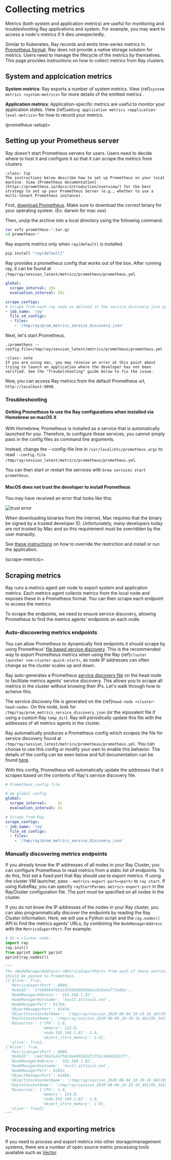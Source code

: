 # Collecting metrics
Metrics (both system and application metrics) are useful for monitoring and troubleshooting Ray applications and system. For example, you may want to access a node's metrics if it dies unexpectedly.

Similar to Kubenetes, Ray records and emits time-series metrics in [Prometheus format](https://prometheus.io/docs/instrumenting/exposition_formats/). Ray does not provide a native storage solution for metrics. Users need to manage the lifecycle of the metrics by themselves. This page provides instructions on how to collect metrics from Ray clusters.


## System and applcication metrics
**System metrics**: Ray exports a number of system metrics. View {ref}`system metrics <system-metrics>` for more details of the emitted metrics .

**Application metrics**: Application-specific metrics are useful to monitor your application states. View {ref}`adding application metrics <application-level-metrics>` for how to record your metrics.

(prometheus-setup)=
## Setting up your Prometheus server
Ray doesn't start Prometheus servers for users. Users need to decide where to host it and configure it so that it can scrape the metrics from clusters.

```{admonition} Tip
:class: tip
The instructions below describe how to set up Prometheus on your local machine. View [Prometheus documentation](https://prometheus.io/docs/introduction/overview/) for the best strategy to set up your Prometheus Server (e.g., whether to use a multi-tenant Prometheus instance).
```

First, [download Prometheus](https://prometheus.io/download/). Make sure to download the correct binary for your operating system. (Ex: darwin for mac osx)

Then, unzip the archive into a local directory using the following command.

```bash
tar xvfz prometheus-*.tar.gz
cd prometheus-*
```
Ray exports metrics only when ``ray[default]`` is installed.

```bash
pip install "ray[default]"
```

Ray provides a prometheus config that works out of the box. After running ray, it can be found at `/tmp/ray/session_latest/metrics/prometheus/prometheus.yml`.

```yaml
global:
  scrape_interval: 15s
  evaluation_interval: 15s

scrape_configs:
# Scrape from each ray node as defined in the service_discovery.json provided by ray.
- job_name: 'ray'
  file_sd_configs:
  - files:
    - '/tmp/ray/prom_metrics_service_discovery.json'
```

Next, let's start Prometheus.

```shell
./prometheus --config.file=/tmp/ray/session_latest/metrics/prometheus/prometheus.yml
```
```{admonition} Note
:class: note
If you are using mac, you may receive an error at this point about trying to launch an application where the developer has not been verified. See the "Troubelshooting" guide below to fix the issue.
```

Now, you can access Ray metrics from the default Prometheus url, `http://localhost:9090`.


### Troubleshooting
#### Getting Prometheus to use the Ray configurations when installed via Homebrew on macOS X
With Homebrew, Prometheus is installed as a service that is automatically launched for you.
Therefore, to configure these services, you cannot simply pass in the config files as command line arguments.

Instead, change the --config-file line in `/usr/local/etc/prometheus.args` to read `--config.file /tmp/ray/session_latest/metrics/prometheus/prometheus.yml`.

You can then start or restart the services with `brew services start prometheus`.


#### MacOS does not trust the developer to install Prometheus
You may have received an error that looks like this:

![trust error](https://raw.githubusercontent.com/ray-project/Images/master/docs/troubleshooting/prometheus-trusted-developer.png)

When downloading binaries from the internet, Mac requires that the binary be signed by a trusted developer ID.
Unfortunately, many developers today are not trusted by Mac and so this requirement must be overridden by the user manaully.

See [these instructions](https://support.apple.com/guide/mac-help/open-a-mac-app-from-an-unidentified-developer-mh40616/mac) on how to override the restriction and install or run the application.


(scrape-metrics)=
## Scraping metrics
Ray runs a metrics agent per node to export system and application metrics. Each metrics agent collects metrics from the local
node and exposes these in a Prometheus format. You can then scrape each endpoint to access the metrics.

To scrape the endpoints, we need to ensure service discovery, allowing Prometheus to find the metrics agents' endpoints on each node.

### Auto-discovering metrics endpoints

You can allow Prometheus to dynamically find endpoints it should scrape by using Prometheus' [file based service discovery](https://prometheus.io/docs/guides/file-sd/#installing-configuring-and-running-prometheus).
This is the recommended way to export Prometheus metrics when using the Ray {ref}`cluster launcher <vm-cluster-quick-start>`, as node IP addresses can often change as the cluster scales up and down.

Ray auto-generates a Prometheus [service discovery file](https://prometheus.io/docs/guides/file-sd/#installing-configuring-and-running-prometheus) on the head node to facilitate metrics agents' service discovery. This allows you to scrape all metrics in the cluster without knowing their IPs. Let's walk through how to acheive this.

The service discovery file is generated on the {ref}`head node <cluster-head-node>`. On this node, look for ``/tmp/ray/prom_metrics_service_discovery.json`` (or the eqiuvalent file if using a custom Ray ``temp_dir``). Ray will periodically update this file with the addresses of all metrics agents in the cluster.

Ray automatically produces a Prometheus config which scrapes the file for service discovery found at `/tmp/ray/session_latest/metrics/prometheus/prometheus.yml`. You can choose to use this config or modify your own to enable this behavior. The details of the config can be seen below and full documentation can be found [here](https://prometheus.io/docs/prometheus/latest/configuration/configuration/).

With this config, Prometheus will automatically update the addresses that it scrapes based on the contents of Ray's service discovery file.

```yaml
# Prometheus config file

# my global config
global:
  scrape_interval:     2s
  evaluation_interval: 2s

# Scrape from Ray.
scrape_configs:
- job_name: 'ray'
  file_sd_configs:
  - files:
    - '/tmp/ray/prom_metrics_service_discovery.json'
```

### Manually discovering metrics endpoints

If you already know the IP addresses of all nodes in your Ray Cluster, you can configure Prometheus to read metrics from a static list of endpoints. To
do this, first set a fixed port that Ray should use to export metrics.  If using the cluster VM launcher, pass ``--metrics-export-port=<port>`` to ``ray start``.  If using KubeRay, you can specify ``rayStartParams.metrics-export-port`` in the RayCluster configuration file. The port must be specified on all nodes in the cluster.

If you do not know the IP addresses of the nodes in your Ray cluster, you can also programmatically discover the endpoints by reading the Ray Cluster information. Here, we will use a Python script and the ``ray.nodes()`` API to find the metrics agents' URLs, by combining the ``NodeManagerAddress`` with the ``MetricsExportPort``. For example:

```python
# On a cluster node:
import ray
ray.init()
from pprint import pprint
pprint(ray.nodes())

"""
The <NodeManagerAddress>:<MetricsExportPort> from each of these entries
should be passed to Prometheus.
[{'Alive': True,
  'MetricsExportPort': 8080,
  'NodeID': '2f480984702a22556b90566bdac818a4a771e69a',
  'NodeManagerAddress': '192.168.1.82',
  'NodeManagerHostname': 'host2.attlocal.net',
  'NodeManagerPort': 61760,
  'ObjectManagerPort': 61454,
  'ObjectStoreSocketName': '/tmp/ray/session_2020-08-04_18-18-16_481195_34255/sockets/plasma_store',
  'RayletSocketName': '/tmp/ray/session_2020-08-04_18-18-16_481195_34255/sockets/raylet',
  'Resources': {'CPU': 1.0,
                'memory': 123.0,
                'node:192.168.1.82': 1.0,
                'object_store_memory': 2.0},
  'alive': True},
{'Alive': True,
  'MetricsExportPort': 8080,
  'NodeID': 'ce6f30a7e2ef58c8a6893b3df171bcd464b33c77',
  'NodeManagerAddress': '192.168.1.82',
  'NodeManagerHostname': 'host1.attlocal.net',
  'NodeManagerPort': 62052,
  'ObjectManagerPort': 61468,
  'ObjectStoreSocketName': '/tmp/ray/session_2020-08-04_18-18-16_481195_34255/sockets/plasma_store.1',
  'RayletSocketName': '/tmp/ray/session_2020-08-04_18-18-16_481195_34255/sockets/raylet.1',
  'Resources': {'CPU': 1.0,
                'memory': 134.0,
                'node:192.168.1.82': 1.0,
                'object_store_memory': 2.0},
  'alive': True}]
"""
```

## Processing and exporting metrics
If you need to process and export metrics into other storage/management systems, there are a number of open source metric processing tools available such as [Vector][Vector].

[Vector]: https://vector.dev/